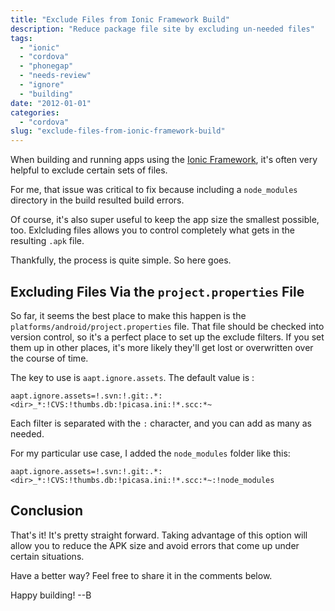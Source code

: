 ```yaml
---
title: "Exclude Files from Ionic Framework Build"
description: "Reduce package file site by excluding un-needed files"
tags:
  - "ionic"
  - "cordova"
  - "phonegap"
  - "needs-review"
  - "ignore"
  - "building"
date: "2012-01-01"
categories:
  - "cordova"
slug: "exclude-files-from-ionic-framework-build"
---
```


When building and running apps using the [Ionic Framework](http://ionicframework.com), it's often very helpful to exclude certain sets of files.

For me, that issue was critical to fix because including a `node_modules` directory in the build resulted build errors.

Of course, it's also super useful to keep the app size the smallest possible, too. Exlcluding files allows you to control completely what gets in the resulting `.apk` file.

Thankfully, the process is quite simple. So here goes.

## Excluding Files Via the  `project.properties` File

So far, it seems the best place to make this happen is the `platforms/android/project.properties` file. That file should be checked into version control, so it's a perfect place to set up the exclude filters. If you set them up in other places, it's more likely they'll get lost or overwritten over the course of time.

The key to use is `aapt.ignore.assets`. The default value is :

```
aapt.ignore.assets=!.svn:!.git:.*:<dir>_*:!CVS:!thumbs.db:!picasa.ini:!*.scc:*~
```

Each filter is separated with the `:` character, and you can add as many as needed.

For my particular use case, I added the `node_modules` folder like this:

	aapt.ignore.assets=!.svn:!.git:.*:<dir>_*:!CVS:!thumbs.db:!picasa.ini:!*.scc:*~:!node_modules


## Conclusion

That's it! It's pretty straight forward. Taking advantage of this option will allow you to reduce the APK size and avoid errors that come up under certain situations.

Have a better way? Feel free to share it in the comments below.

Happy building!
--B
